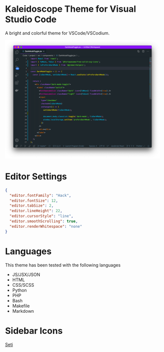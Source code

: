 # Kaleidoscope Theme for Visual Studio Code

A bright and colorful theme for VSCode/VSCodium.

![Preview](https://raw.githubusercontent.com/adhamu/kaleidoscope/master/kaleidoscope.png)

# Editor Settings

```json
{
  "editor.fontFamily": "Hack",
  "editor.fontSize": 12,
  "editor.tabSize": 2,
  "editor.lineHeight": 22,
  "editor.cursorStyle": "line",
  "editor.smoothScrolling": true,
  "editor.renderWhitespace": "none"
}
```

# Languages
This theme has been tested with the following languages

- JS/JSX/JSON
- HTML
- CSS/SCSS
- Python
- PHP
- Bash
- Makefile
- Markdown

# Sidebar Icons
[Seti](https://marketplace.visualstudio.com/items?itemName=qinjia.seti-icons)
